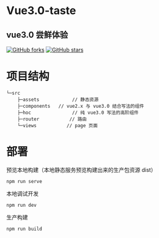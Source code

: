 # Vue3.0-taste

## vue3.0 尝鲜体验

<a href="https://github.com/twoyoung6/Vue3.0-taste/network"><img alt="GitHub forks" src="https://img.shields.io/github/forks/twoyoung6/Vue3.0-taste?color=red&style=flat-square"></a>
<a href="https://github.com/twoyoung6/Vue3.0-taste/stargazers"><img alt="GitHub stars" src="https://img.shields.io/github/stars/twoyoung6/Vue3.0-taste?color=yellow"></a>

# 项目结构

```
└─src
    ├─assets            // 静态资源
    ├─components   // vue2.x 与 vue3.0 结合写法的组件
    ├─hoc               // 纯 vue3.0 写法的高阶组件
    ├─router           // 路由
    └─views           // page 页面
```

# 部署

预览本地构建（本地静态服务预览构建出来的生产包资源 dist）

```
npm run serve
```

本地调试开发

```
npm run dev
```

生产构建

```
npm run build
```
